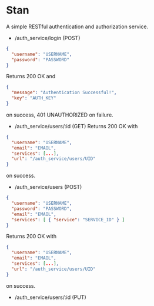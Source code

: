 # Stan
A simple RESTful authentication and authorization service.

* /auth_service/login (POST)
```json
{
  "username": "USERNAME",
  "password": "PASSWORD"
}
```
Returns 200 OK and 
```json
{ 
  "message": "Authentication Successful!",
  "key": "AUTH_KEY" 
}
```
on success, 401 UNAUTHORIZED on failure.

* /auth_service/users/:id (GET)
Returns 200 OK with
```json
{
  "username": "USERNAME",
  "email": "EMAIL",
  "services": [...],
  "url": "/auth_service/users/UID"
}
```
on success.

* /auth_service/users (POST)
```json
{
  "username": "USERNAME",
  "password": "PASSWORD",
  "email": "EMAIL",
  "services": [ { "service": "SERVICE_ID" } ]
}
```
Returns 200 OK with
```json
{
  "username": "USERNAME",
  "email": "EMAIL",
  "services": [...],
  "url": "/auth_service/users/UID"
}
```
on success.

* /auth_service/users/:id (PUT)
